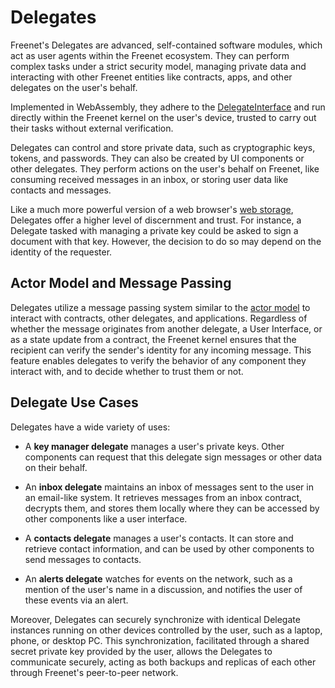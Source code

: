 # Delegates

Freenet's Delegates are advanced, self-contained software modules, which act as
user agents within the Freenet ecosystem. They can perform complex tasks
under a strict security model, managing private data and
interacting with other Freenet entities like contracts, apps, and other
delegates on the user's behalf.

Implemented in WebAssembly, they adhere to the
[DelegateInterface](https://github.com/freenet/locutus/blob/b1e59528eaeba31c7f09881594d19347de60e8cd/crates/locutus-stdlib/src/delegate_interface.rs#L121)
and run directly within the Freenet kernel on the user's device, trusted to
carry out their tasks without external verification.

Delegates can control and store private data, such as cryptographic keys,
tokens, and passwords. They can also be created by UI components or other
delegates. They perform actions on the user's behalf on Freenet, like consuming
received messages in an inbox, or storing user data like contacts and messages.

Like a much more powerful version of a web browser's [web
storage](https://en.wikipedia.org/wiki/Web_storage), Delegates offer a higher
level of discernment and trust. For instance, a Delegate tasked with managing a
private key could be asked to sign a document with that key. However, the
decision to do so may depend on the identity of the requester.

## Actor Model and Message Passing

Delegates utilize a message passing system similar to the [actor
model](https://en.wikipedia.org/wiki/Actor_model) to interact with contracts,
other delegates, and applications. Regardless of whether the message originates
from another delegate, a User Interface, or as a state update from a contract,
the Freenet kernel ensures that the recipient can verify the sender's identity
for any incoming message. This feature enables delegates to verify the behavior
of any component they interact with, and to decide whether to trust them or not.

## Delegate Use Cases

Delegates have a wide variety of uses:

- A **key manager delegate** manages a user's private keys. Other components can
  request that this delegate sign messages or other data on their behalf.

- An **inbox delegate** maintains an inbox of messages sent to the user in an
  email-like system. It retrieves messages from an inbox contract, decrypts
  them, and stores them locally where they can be accessed by other components
  like a user interface.

- A **contacts delegate** manages a user's contacts. It can store and retrieve
  contact information, and can be used by other components to send messages to
  contacts.

- An **alerts delegate** watches for events on the network, such as a mention
  of the user's name in a discussion, and notifies the user of these events
  via an alert.

Moreover, Delegates can securely synchronize with identical Delegate instances
running on other devices controlled by the user, such as a laptop, phone, or
desktop PC. This synchronization, facilitated through a shared secret private
key provided by the user, allows the Delegates to communicate securely, acting
as both backups and replicas of each other through Freenet's peer-to-peer
network.
